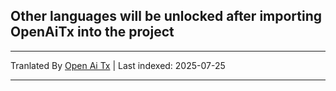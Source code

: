 ## Other languages will be unlocked after importing OpenAiTx into the project

---

Tranlated By [Open Ai Tx](https://github.com/OpenAiTx/OpenAiTx) | Last indexed: 2025-07-25

---